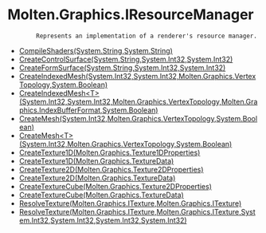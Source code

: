 ﻿  
# Molten.Graphics.IResourceManager

            Represents an implementation of a renderer's resource manager.
            
  
*  [CompileShaders(System.String,System.String)](docs/Molten.Render/Molten/Graphics/IResourceManager/CompileShaders.md)  
*  [CreateControlSurface(System.String,System.Int32,System.Int32)](docs/Molten.Render/Molten/Graphics/IResourceManager/CreateControlSurface.md)  
*  [CreateFormSurface(System.String,System.Int32,System.Int32)](docs/Molten.Render/Molten/Graphics/IResourceManager/CreateFormSurface.md)  
*  [CreateIndexedMesh(System.Int32,System.Int32,Molten.Graphics.VertexTopology,System.Boolean)](docs/Molten.Render/Molten/Graphics/IResourceManager/CreateIndexedMesh.md)  
*  [CreateIndexedMesh&lt;T&gt;(System.Int32,System.Int32,Molten.Graphics.VertexTopology,Molten.Graphics.IndexBufferFormat,System.Boolean)](docs/Molten.Render/Molten/Graphics/IResourceManager/CreateIndexedMesh.md)  
*  [CreateMesh(System.Int32,Molten.Graphics.VertexTopology,System.Boolean)](docs/Molten.Render/Molten/Graphics/IResourceManager/CreateMesh.md)  
*  [CreateMesh&lt;T&gt;(System.Int32,Molten.Graphics.VertexTopology,System.Boolean)](docs/Molten.Render/Molten/Graphics/IResourceManager/CreateMesh.md)  
*  [CreateTexture1D(Molten.Graphics.Texture1DProperties)](docs/Molten.Render/Molten/Graphics/IResourceManager/CreateTexture1D.md)  
*  [CreateTexture1D(Molten.Graphics.TextureData)](docs/Molten.Render/Molten/Graphics/IResourceManager/CreateTexture1D.md)  
*  [CreateTexture2D(Molten.Graphics.Texture2DProperties)](docs/Molten.Render/Molten/Graphics/IResourceManager/CreateTexture2D.md)  
*  [CreateTexture2D(Molten.Graphics.TextureData)](docs/Molten.Render/Molten/Graphics/IResourceManager/CreateTexture2D.md)  
*  [CreateTextureCube(Molten.Graphics.Texture2DProperties)](docs/Molten.Render/Molten/Graphics/IResourceManager/CreateTextureCube.md)  
*  [CreateTextureCube(Molten.Graphics.TextureData)](docs/Molten.Render/Molten/Graphics/IResourceManager/CreateTextureCube.md)  
*  [ResolveTexture(Molten.Graphics.ITexture,Molten.Graphics.ITexture)](docs/Molten.Render/Molten/Graphics/IResourceManager/ResolveTexture.md)  
*  [ResolveTexture(Molten.Graphics.ITexture,Molten.Graphics.ITexture,System.Int32,System.Int32,System.Int32,System.Int32)](docs/Molten.Render/Molten/Graphics/IResourceManager/ResolveTexture.md)